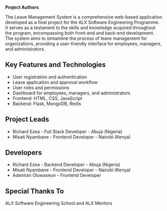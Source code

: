 **Project Authors**

The Leave Management System is a comprehensive web-based application developed as a final project for the ALX Software Engineering Programme. It serves as a testament to the skills and knowledge acquired throughout the program, encompassing both front-end and back-end development. The system aims to streamline the process of leave management for organizations, providing a user-friendly interface for employees, managers, and administrators.

## Key Features and Technologies

* User registration and authentication
* Leave application and approval workflow
* User roles and permissions
* Dashboard for employees, managers, and administrators
* Frontend: HTML, CSS, JavaScript
* Backend: Flask, MongoDB, Redis

## Project Leads

* Richard Ezea - Full Stack Developer - Abuja (Nigeria)
* Misati Nyambane - Frontend Developer - Nairobi (Kenya)

## Developers

* Richard Ezea - Backend Developer - Abuja (Nigeria)
* Misati Nyambane - Frontend Developer - Nairobi (Kenya)
* Adeniran Oluwaseun - Frontend Developer

## Special Thanks To

ALX Software Engineering School and ALX Mentors
